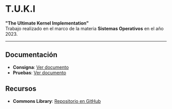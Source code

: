 # T.U.K.I

**"The Ultimate Kernel Implementation"**  
Trabajo realizado en el marco de la materia **Sistemas Operativos** en el año 2023.

---

## Documentación

- **Consigna**: [Ver documento](https://docs.google.com/document/d/1orfThJsPmMx5uPzbY3wClGhqX8jASMOCUMlWnYAr7cA/edit#)
- **Pruebas**: [Ver documento](https://docs.google.com/document/d/1MNalaTCB95qGO8q3rlR7VVCQqv3VLP3oeYxBgXgBy5g/edit)

## Recursos

- **Commons Library**: [Repositorio en GitHub](https://github.com/sisoputnfrba/so-commons-library)
